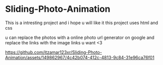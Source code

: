 # Sliding-Photo-Animation
This is a intresting project and i hope u will like it this project uses html and css 

u can replace the photos with a online photo url generator on google and replace the links with the image links u want <3






https://github.com/itzamar123xr/Sliding-Photo-Animation/assets/149862967/4c42b074-412c-4813-9c84-31e96ca76f01

